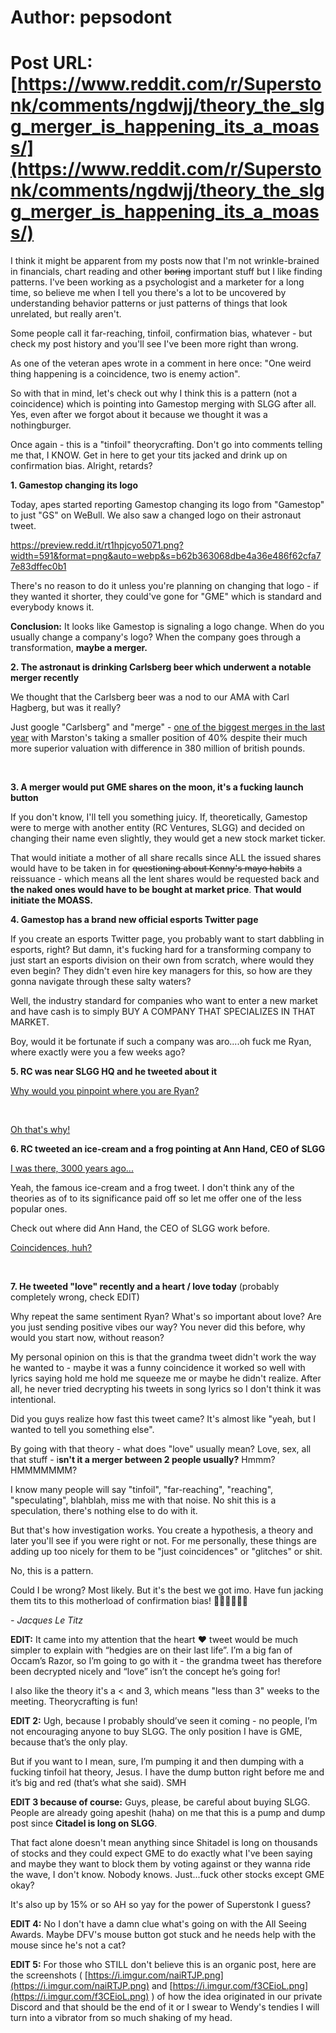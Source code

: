 # Author: pepsodont
# Post URL: [https://www.reddit.com/r/Superstonk/comments/ngdwjj/theory_the_slgg_merger_is_happening_its_a_moass/](https://www.reddit.com/r/Superstonk/comments/ngdwjj/theory_the_slgg_merger_is_happening_its_a_moass/)


I think it might be apparent from my posts now that I'm not wrinkle-brained in financials, chart reading and other ~~boring~~ important stuff but I like finding patterns. I've been working as a psychologist and a marketer for a long time, so believe me when I tell you there's a lot to be uncovered by understanding behavior patterns or just patterns of things that look unrelated, but really aren't.

Some people call it far-reaching, tinfoil, confirmation bias, whatever - but check my post history and you'll see I've been more right than wrong.

As one of the veteran apes wrote in a comment in here once: "One weird thing happening is a coincidence, two is enemy action".

So with that in mind, let's check out why I think this is a pattern (not a coincidence) which is pointing into Gamestop merging with SLGG after all. Yes, even after we forgot about it because we thought it was a nothingburger.

Once again - this is a "tinfoil" theorycrafting. Don't go into comments telling me that, I KNOW. Get in here to get your tits jacked and drink up on confirmation bias. Alright, retards?

**1. Gamestop changing its logo**

Today, apes started reporting Gamestop changing its logo from "Gamestop" to just "GS" on WeBull. We also saw a changed logo on their astronaut tweet.

https://preview.redd.it/rt1hpjcyo5071.png?width=591&format=png&auto=webp&s=b62b363068dbe4a36e486f62cfa77e83dffec0b1

There's no reason to do it unless you're planning on changing that logo - if they wanted it shorter, they could've gone for "GME" which is standard and everybody knows it.

**Conclusion:** It looks like Gamestop is signaling a logo change. When do you usually change a company's logo? When the company goes through a transformation, **maybe a merger.**

**2. The astronaut is drinking Carlsberg beer which underwent a notable merger recently**

We thought that the Carlsberg beer was a nod to our AMA with Carl Hagberg, but was it really?

Just google "Carlsberg" and "merge" - [one of the biggest merges in the last year](https://www.bighospitality.co.uk/Article/2020/10/30/Carlsberg-and-Marston-s-merger-completes) with Marston's taking a smaller position of 40% despite their much more superior valuation with difference in 380 million of british pounds.

&#x200B;

**3. A merger would put GME shares on the moon, it's a fucking launch button**

If you don't know, I'll tell you something juicy. If, theoretically, Gamestop were to merge with another entity (RC Ventures, SLGG) and decided on changing their name even slightly, they would get a new stock market ticker.

That would initiate a mother of all share recalls since ALL the issued shares would have to be taken in for ~~questioning about Kenny's mayo habits~~ a reissuance - which means all the lent shares would be requested back and **the naked ones would have to be bought at market price**. **That would initiate the MOASS.**

**4. Gamestop has a brand new official esports Twitter page**

If you create an esports Twitter page, you probably want to start dabbling in esports, right? But damn, it's fucking hard for a transforming company to just start an esports division on their own from scratch, where would they even begin? They didn't even hire key managers for this, so how are they gonna navigate through these salty waters?

Well, the industry standard for companies who want to enter a new market and have cash is to simply BUY A COMPANY THAT SPECIALIZES IN THAT MARKET.

Boy, would it be fortunate if such a company was aro....oh fuck me Ryan, where exactly were you a few weeks ago?

**5. RC was near SLGG HQ and he tweeted about it**

[Why would you pinpoint where you are Ryan?](https://preview.redd.it/o9lwxqvcp5071.png?width=1507&format=png&auto=webp&s=f08bd9a69f46f5094c7a85985d2c316db526603a)

&#x200B;

[Oh that's why!](https://preview.redd.it/puf08k8fp5071.png?width=967&format=png&auto=webp&s=77f5e8eac8974c2b6d58f82e5dfd08a480b4e737)

**6. RC tweeted an ice-cream and a frog pointing at Ann Hand, CEO of SLGG**

[I was there, 3000 years ago...](https://preview.redd.it/yvw3kl3ip5071.png?width=603&format=png&auto=webp&s=bd5b09f8fcc79eca28bbe14cbe22cc5938bd9a36)

Yeah, the famous ice-cream and a frog tweet. I don't think any of the theories as of to its significance paid off so let me offer one of the less popular ones.

Check out where did Ann Hand, the CEO of SLGG work before.

[Coincidences, huh?](https://preview.redd.it/7swu9s1pp5071.png?width=796&format=png&auto=webp&s=3d421bcdf96bf5f2ca0faeb564c0f6ba0ad82088)

&#x200B;

**7. He tweeted "love" recently and a heart / love today** (probably completely wrong, check EDIT)

Why repeat the same sentiment Ryan? What's so important about love? Are you just sending positive vibes our way? You never did this before, why would you start now, without reason?

My personal opinion on this is that the grandma tweet didn't work the way he wanted to - maybe it was a funny coincidence it worked so well with lyrics saying hold me hold me squeeze me or maybe he didn't realize. After all, he never tried decrypting his tweets in song lyrics so I don't think it was intentional.

Did you guys realize how fast this tweet came? It's almost like "yeah, but I wanted to tell you something else".

By going with that theory - what does "love" usually mean? Love, sex, all that stuff - i**sn't it a merger between 2 people usually?** Hmmm? HMMMMMMM?

I know many people will say "tinfoil", "far-reaching", "reaching", "speculating", blahblah, miss me with that noise. No shit this is a speculation, there's nothing else to do with it.

But that's how investigation works. You create a hypothesis, a theory and later you'll see if you were right or not. For me personally, these things are adding up too nicely for them to be "just coincidences" or "glitches" or shit.

No, this is a pattern.

Could I be wrong? Most likely. But it's the best we got imo. Have fun jacking them tits to this motherload of confirmation bias! 🚀🚀🚀🚀🚀🚀

*- Jacques Le Titz*

**EDIT:** It came into my attention that the heart ❤️ tweet would be much simpler to explain with “hedgies are on their last life”. I’m a big fan of Occam’s Razor, so I’m going to go with it - the grandma tweet has therefore been decrypted nicely and “love” isn’t the concept he’s going for!

I also like the theory it's a < and 3, which means "less than 3" weeks to the meeting. Theorycrafting is fun!

**EDIT 2:** Ugh, because I probably should’ve seen it coming - no people, I’m not encouraging anyone to buy SLGG. The only position I have is GME, because that’s the only play.

But if you want to I mean, sure, I’m pumping it and then dumping with a fucking tinfoil hat theory, Jesus. I have the dump button right before me and it’s big and red (that’s what she said). SMH

**EDIT 3 because of course:** Guys, please, be careful about buying SLGG. People are already going apeshit (haha) on me that this is a pump and dump post since **Citadel is long on SLGG**.

That fact alone doesn't mean anything since Shitadel is long on thousands of stocks and they could expect GME to do exactly what I've been saying and maybe they want to block them by voting against or they wanna ride the wave, I don't know. Nobody knows. Just...fuck other stocks except GME okay?

It's also up by 15% or so AH so yay for the power of Superstonk I guess?

**EDIT 4:** No I don't have a damn clue what's going on with the All Seeing Awards. Maybe DFV's mouse button got stuck and he needs help with the mouse since he's not a cat?

**EDIT 5:** For those who STILL don't believe this is an organic post, here are the screenshots ( [https://i.imgur.com/naiRTJP.png](https://i.imgur.com/naiRTJP.png) and [https://i.imgur.com/f3CEioL.png](https://i.imgur.com/f3CEioL.png) ) of how the idea originated in our private Discord and that should be the end of it or I swear to Wendy's tendies I will turn into a vibrator from so much shaking of my head.